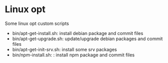 Linux opt
==========

Some linux opt custom scripts

- bin/apt-get-install.sh: install debian package and commit files
- bin/apt-get-upgrade.sh: update/upgrade debian packages and commit files
- bin/apt-get-init-srv.sh: install some srv packages
- bin/npm-install.sh: : install npm package and commit files